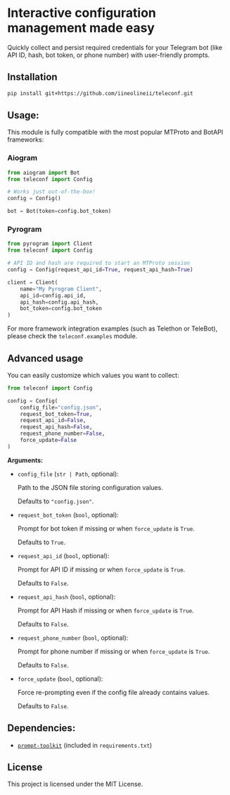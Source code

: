 # Interactive configuration management made easy

Quickly collect and persist required credentials for your Telegram bot
(like API ID, hash, bot token, or phone number) with user-friendly prompts.

## Installation

```bash
pip install git+https://github.com/iineolineii/teleconf.git
```

## Usage:

This module is fully compatible with the most popular MTProto and BotAPI frameworks:

### Aiogram

```python
from aiogram import Bot
from teleconf import Config

# Works just out-of-the-box!
config = Config()

bot = Bot(token=config.bot_token)
```

### Pyrogram

```python
from pyrogram import Client
from teleconf import Config

# API ID and hash are required to start an MTProto session
config = Config(request_api_id=True, request_api_hash=True)

client = Client(
    name="My Pyrogram Client",
    api_id=config.api_id,
    api_hash=config.api_hash,
    bot_token=config.bot_token
)
```

For more framework integration examples (such as Telethon or TeleBot),
please check the `teleconf.examples` module.



## Advanced usage

You can easily customize which values you want to collect:

```python
from teleconf import Config

config = Config(
    config_file="config.json",
    request_bot_token=True,
    request_api_id=False,
    request_api_hash=False,
    request_phone_number=False,
    force_update=False
)
```

**Arguments:**

* `config_file` (`str | Path`, optional):

    Path to the JSON file storing configuration values.

    Defaults to `"config.json"`.

* `request_bot_token` (`bool`, optional):

    Prompt for bot token if missing or when `force_update` is `True`.

    Defaults to `True`.

* `request_api_id` (`bool`, optional):

    Prompt for API ID if missing or when `force_update` is `True`.

    Defaults to `False`.

* `request_api_hash` (`bool`, optional):

    Prompt for API Hash if missing or when `force_update` is `True`.

    Defaults to `False`.

* `request_phone_number` (`bool`, optional):

    Prompt for phone number if missing or when `force_update` is `True`.

    Defaults to `False`.

* `force_update` (`bool`, optional):

    Force re-prompting even if the config file already contains values.

    Defaults to `False`.

## Dependencies:
* [`prompt-toolkit`](https://pypi.org/project/prompt-toolkit/) (included in `requirements.txt`)

## License

This project is licensed under the MIT License.
